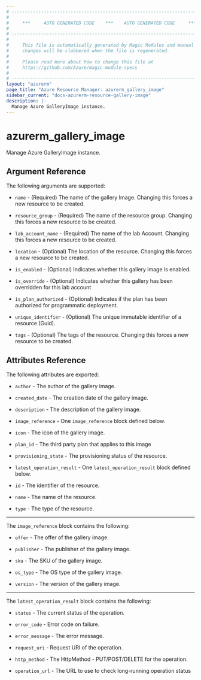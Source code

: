 ```yaml
---
# ----------------------------------------------------------------------------
#
#     ***     AUTO GENERATED CODE    ***    AUTO GENERATED CODE     ***
#
# ----------------------------------------------------------------------------
#
#     This file is automatically generated by Magic Modules and manual
#     changes will be clobbered when the file is regenerated.
#
#     Please read more about how to change this file at
#     https://github.com/Azure/magic-module-specs
#
# ----------------------------------------------------------------------------
layout: "azurerm"
page_title: "Azure Resource Manager: azurerm_gallery_image"
sidebar_current: "docs-azurerm-resource-gallery-image"
description: |-
  Manage Azure GalleryImage instance.
---
```


# azurerm_gallery_image

Manage Azure GalleryImage instance.


## Argument Reference

The following arguments are supported:

* `name` - (Required) The name of the gallery Image. Changing this forces a new resource to be created.

* `resource_group` - (Required) The name of the resource group. Changing this forces a new resource to be created.

* `lab_account_name` - (Required) The name of the lab Account. Changing this forces a new resource to be created.

* `location` - (Optional) The location of the resource. Changing this forces a new resource to be created.

* `is_enabled` - (Optional) Indicates whether this gallery image is enabled.

* `is_override` - (Optional) Indicates whether this gallery has been overridden for this lab account

* `is_plan_authorized` - (Optional) Indicates if the plan has been authorized for programmatic deployment.

* `unique_identifier` - (Optional) The unique immutable identifier of a resource (Guid).

* `tags` - (Optional) The tags of the resource. Changing this forces a new resource to be created.

## Attributes Reference

The following attributes are exported:

* `author` - The author of the gallery image.

* `created_date` - The creation date of the gallery image.

* `description` - The description of the gallery image.

* `image_reference` - One `image_reference` block defined below.

* `icon` - The icon of the gallery image.

* `plan_id` - The third party plan that applies to this image

* `provisioning_state` - The provisioning status of the resource.

* `latest_operation_result` - One `latest_operation_result` block defined below.

* `id` - The identifier of the resource.

* `name` - The name of the resource.

* `type` - The type of the resource.


---

The `image_reference` block contains the following:

* `offer` - The offer of the gallery image.

* `publisher` - The publisher of the gallery image.

* `sku` - The SKU of the gallery image.

* `os_type` - The OS type of the gallery image.

* `version` - The version of the gallery image.

---

The `latest_operation_result` block contains the following:

* `status` - The current status of the operation.

* `error_code` - Error code on failure.

* `error_message` - The error message.

* `request_uri` - Request URI of the operation.

* `http_method` - The HttpMethod - PUT/POST/DELETE for the operation.

* `operation_url` - The URL to use to check long-running operation status

